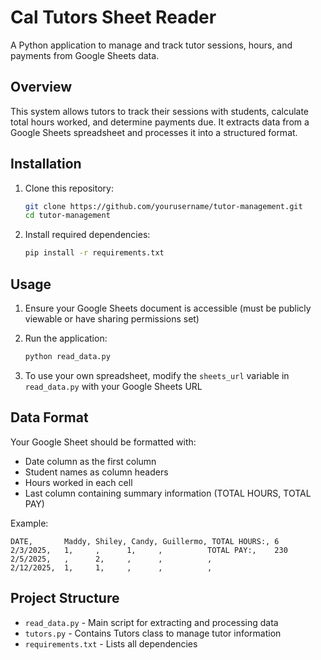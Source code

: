 # Cal Tutors Sheet Reader

A Python application to manage and track tutor sessions, hours, and payments from Google Sheets data.

## Overview

This system allows tutors to track their sessions with students, calculate total hours worked, and determine payments due. It extracts data from a Google Sheets spreadsheet and processes it into a structured format.

## Installation

1. Clone this repository:
   ```bash
   git clone https://github.com/yourusername/tutor-management.git
   cd tutor-management
   ```

2. Install required dependencies:
   ```bash
   pip install -r requirements.txt
   ```

## Usage

1. Ensure your Google Sheets document is accessible (must be publicly viewable or have sharing permissions set)

2. Run the application:
   ```bash
   python read_data.py
   ```

3. To use your own spreadsheet, modify the `sheets_url` variable in `read_data.py` with your Google Sheets URL

## Data Format

Your Google Sheet should be formatted with:
- Date column as the first column
- Student names as column headers
- Hours worked in each cell
- Last column containing summary information (TOTAL HOURS, TOTAL PAY)

Example:
```
DATE,       Maddy, Shiley, Candy, Guillermo, TOTAL HOURS:, 6
2/3/2025,   1,     ,      1,     ,          TOTAL PAY:,    230
2/5/2025,   ,      2,     ,      ,          ,              
2/12/2025,  1,     1,     ,      ,          ,              
```

## Project Structure

- `read_data.py` - Main script for extracting and processing data
- `tutors.py` - Contains Tutors class to manage tutor information
- `requirements.txt` - Lists all dependencies
